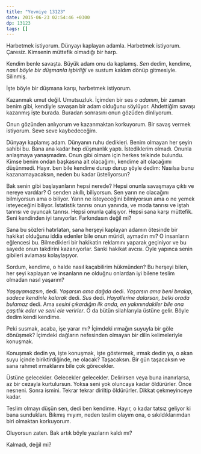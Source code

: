 ```yaml
---
title: "Yevmiye 13123"
date: 2015-06-23 02:54:46 +0300
dp: 13123
tags: []
---
```


Harbetmek istiyorum. Dünyayı kaplayan adamla. Harbetmek
istiyorum. Çaresiz. Kimsenin müttefik olmadığı bir harp.

Kendim benle savaşta. Büyük adam onu da kaplamış. *Sen* dedim,
kendime, *nasıl böyle bir düşmanla işbirliği* ve sustum kaldım dönüp
gitmesiyle. Silinmiş.

İşte böyle bir düşmana karşı, harbetmek istiyorum.

Kazanmak umut değil. Umutsuzluk. İçimden bir ses *o adamın*, bir zaman
benim gibi, kendiyle savaşan bir adam olduğunu söylüyor. Ahdettiğim
savaşı kazanmış işte burada. Buradan sonrasını onun gözüden
dinliyorum.

Onun gözünden anlıyorum ve kazanmaktan korkuyorum. Bir savaş vermek
istiyorum. Seve seve kaybedeceğim.

Dünyayı kaplamış adam. Dünyanın ruhu dedikleri. Benim olmayan her
şeyin sahibi bu. Bana ana kadar hep düşmanlık yaptı. İstediklerim
olmadı. Onunla anlaşmaya yanaşmadım. Onun gibi olmam için herkes
telkinde bulundu. Kimse benim ondan başkasına ait olacağımı, kendime
ait olacağımı düşünmedi. Hayır. ben bile kendime durup durup şöyle
dedim: Nasılsa bunu kazanamayacaksın, neden bu kadar üsteliyorsun?

Bak senin gibi başlayanların hepsi nerede? Hepsi onunla savaşmaya
çıktı ve nereye vardılar? O senden akıllı, biliyorsun. Sen yarın ne
olacağını bilmiyorsun ama o biliyor. Yarın ne isteyeceğini bilmiyorsun
ama o ne yemek isteyeceğini biliyor. İstatistik tanrısı onun yanında,
ve moda tanrısı ve iştah tanrısı ve oyuncak tanrısı. Hepsi onunla
çalışıyor. Hepsi sana karşı müttefik. Seni kendinden iyi
tanıyorlar. Farkındasın değil mi?

Sana bu sözleri hatırlatan, sana herşeyi kaplayan adamın ötesinde bir
hakikat olduğunu iddia edenler bile onun müridi, aymadın mı? O
insanların eğlencesi bu. Bilmedikleri bir hakikatin reklamını yaparak
geçiniyor ve bu sayede onun takdirini kazanıyorlar. Sanki hakikat
avcısı. Öyle yapınca senin gibileri avlaması kolaylaşıyor.

Sordum, kendime, o halde nasıl kaçabilirim hükmünden? Bu herşeyi
bilen, her şeyi kaplayan ve insanların ne olduğnu onlardan iyi bilene
teslim olmadan nasıl yaşarım?

*Yaşayamazsın*, dedi. *Yaşarsın ama dağda* dedi. *Yaşarsın ama beni
bırakıp, sadece kendinle kalarak* dedi. *Sus* dedi. *Hayallerine
dalarsan, belki orada bulamaz* dedi. Ama *sesini çıkardığın ilk anda,
en yakınındakiler bile ona çaşıtlık eder ve seni ele verirler*. O da
bütün silahlarıyla üstüne gelir. Böyle dedim kendi kendime.

Peki susmak, acaba, işe yarar mı? İçimdeki ırmağın suyuyla bir göle
dönüşmek? İçimdeki dağların nefesinden olmayan bir dilin kelimeleriyle
konuşmak.

Konuşmak dedin ya, işte konuşmak, işte göstermek, ırmak dedin ya, o
akan suyu içinde biriktirdiğinde, ne olacak? Taşacaksın. Bir gün
taşacaksın ve sana rahmet ırmaklarını bile çok görecekler.

Üstüne gelecekler. Gelecekler gelecekler. Delirirsen veya buna
inanırlarsa, az bir cezayla kurtulursun. Yoksa seni yok oluncaya kadar
öldürürler. Önce nesneni. Sonra ismini. Tekrar tekrar diriltip
öldürürler. Dikkat çekmeyinceye kadar.

Teslim olmayı düşün sen, dedi ben kendime. Hayır, o kadar tatsız
geliyor ki bana sundukları. Bıkmış mıyım, neden teslim olayım ona, o
sıkıldıklarımdan biri olmaktan korkuyorum.

Oluyorsun zaten. Bak artık böyle yazıların kaldı mı?

Kalmadı, değil mi?


